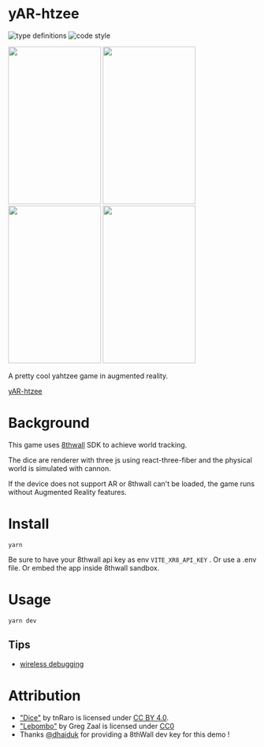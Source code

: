 # yAR-htzee

![type definitions](https://img.shields.io/npm/types/typescript?style=flat-square)
![code style](https://img.shields.io/badge/code_style-prettier-ff69b4.svg?style=flat-square)

<div>
<a href="https://yar-htzee-platane.surge.sh/game.mp4"><img width="188" height="320" src="./doc/game.gif"></a>
<img width="188" height="320" src="./doc/ar-throw.jpg">
<img width="188" height="320" src="./doc/ar-scoresheet.jpg">
<img width="188" height="320" src="./doc/desktop-pick.jpg">
</div>

A pretty cool yahtzee game in augmented reality.

[yAR-htzee](https://platane.github.io/yAR-htzee)

# Background

This game uses [8thwall](https://www.8thwall.com/products-web#world-tracking) SDK to achieve world tracking.

The dice are renderer with three js using react-three-fiber and the physical world is simulated with cannon.

If the device does not support AR or 8thwall can't be loaded, the game runs without Augmented Reality features.

# Install

```
yarn
```

Be sure to have your 8thwall api key as env `VITE_XR8_API_KEY` . Or use a .env file. Or embed the app inside 8thwall sandbox.

# Usage

```
yarn dev
```

## Tips

- [wireless debugging](https://medium.com/android-news/wireless-debugging-through-adb-in-android-using-wifi-965f7edd163a)

# Attribution

- ["Dice"](https://skfb.ly/6RtsC) by tnRaro is licensed under [CC BY 4.0](http://creativecommons.org/licenses/by/4.0/).
- ["Lebombo"](https://hdrihaven.com/hdri/?c=indoor&h=lebombo) by Greg Zaal is licensed under [CC0](https://creativecommons.org/share-your-work/public-domain/cc0/)
- Thanks [@dhaiduk](https://github.com/dhaiduk) for providing a 8thWall dev key for this demo !
